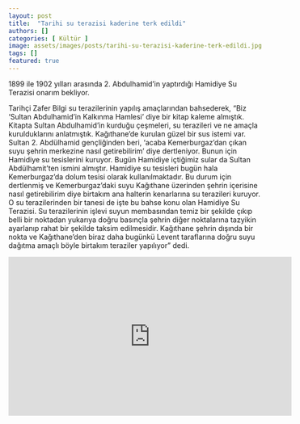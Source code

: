 ```yaml
---
layout: post
title:  "Tarihi su terazisi kaderine terk edildi"
authors: []
categories: [ Kültür ]
image: assets/images/posts/tarihi-su-terazisi-kaderine-terk-edildi.jpg
tags: []
featured: true
---
```


1899 ile 1902 yılları arasında 2. Abdulhamid’in yaptırdığı Hamidiye Su Terazisi onarım bekliyor.

Tarihçi Zafer Bilgi su terazilerinin yapılış amaçlarından bahsederek, “Biz ‘Sultan Abdulhamid’in Kalkınma Hamlesi’ diye bir kitap kaleme almıştık. Kitapta Sultan Abdulhamid’in kurduğu çeşmeleri, su terazileri ve ne amaçla kurulduklarını anlatmıştık. Kağıthane’de kurulan güzel bir sus istemi var. Sultan 2. Abdülhamid gençliğinden beri, ‘acaba Kemerburgaz’dan çıkan suyu şehrin merkezine nasıl getirebilirim’ diye dertleniyor. Bunun için Hamidiye su tesislerini kuruyor. Bugün Hamidiye içtiğimiz sular da Sultan Abdülhamit’ten ismini almıştır. Hamidiye su tesisleri bugün hala Kemerburgaz’da dolum tesisi olarak kullanılmaktadır. Bu durum için dertlenmiş ve Kemerburgaz’daki suyu Kağıthane üzerinden şehrin içerisine nasıl getirebilirim diye birtakım ana halterin kenarlarına su terazileri kuruyor. O su terazilerinden bir tanesi de işte bu bahse konu olan Hamidiye Su Terazisi. Su terazilerinin işlevi suyun membasından temiz bir şekilde çıkıp belli bir noktadan yukarıya doğru basınçla şehrin diğer noktalarına tazyikin ayarlanıp rahat bir şekilde taksim edilmesidir. Kağıthane şehrin dışında bir nokta ve Kağıthane’den biraz daha bugünkü Levent taraflarına doğru suyu dağıtma amaçlı böyle birtakım teraziler yapılıyor” dedi.

<iframe width="560" height="315" src="https://www.youtube.com/embed/F5D558IKBWo" title="YouTube video player" frameborder="0" allow="accelerometer; autoplay; clipboard-write; encrypted-media; gyroscope; picture-in-picture" allowfullscreen></iframe>
